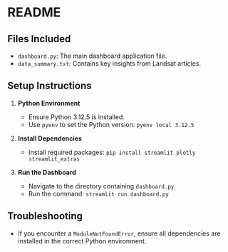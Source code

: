 # README

## Files Included
- `dashboard.py`: The main dashboard application file.
- `data_summary.txt`: Contains key insights from Landsat articles.

## Setup Instructions
1. **Python Environment**
   - Ensure Python 3.12.5 is installed.
   - Use `pyenv` to set the Python version: `pyenv local 3.12.5`

2. **Install Dependencies**
   - Install required packages: `pip install streamlit plotly streamlit_extras`

3. **Run the Dashboard**
   - Navigate to the directory containing `dashboard.py`.
   - Run the command: `streamlit run dashboard.py`

## Troubleshooting
- If you encounter a `ModuleNotFoundError`, ensure all dependencies are installed in the correct Python environment.
